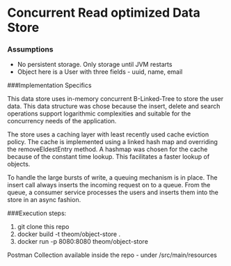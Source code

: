 # Concurrent Read optimized Data Store

### Assumptions

* No persistent storage. Only storage until JVM restarts
* Object here is a User with three fields - uuid, name, email

###Implementation Specifics

This data store uses in-memory concurrent B-Linked-Tree to store the user data. This data structure was chose
because the insert, delete and search operations support logarithmic complexities and suitable for the concurrency needs
of the application.

The store uses a caching layer with least recently used cache eviction policy.
The cache is implemented using a linked hash map and overriding the removeEldestEntry method.
A hashmap was chosen for the cache because of the constant time lookup. This facilitates a faster lookup of objects.

To handle the large bursts of write, a queuing mechanism is in place. The insert call always inserts the 
incoming request on to a queue. From the queue, a consumer service processes the users and inserts them into
the store in an async fashion.

###Execution steps:

1. git clone this repo
2. docker build -t theom/object-store .
3. docker run -p 8080:8080 theom/object-store


Postman Collection available inside the repo - under /src/main/resources


